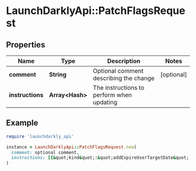 # LaunchDarklyApi::PatchFlagsRequest

## Properties

| Name | Type | Description | Notes |
| ---- | ---- | ----------- | ----- |
| **comment** | **String** | Optional comment describing the change | [optional] |
| **instructions** | **Array&lt;Hash&gt;** | The instructions to perform when updating |  |

## Example

```ruby
require 'launchdarkly_api'

instance = LaunchDarklyApi::PatchFlagsRequest.new(
  comment: optional comment,
  instructions: [{&quot;kind&quot;:&quot;addExpireUserTargetDate&quot;,&quot;userKey&quot;:&quot;sandy&quot;,&quot;value&quot;:1686412800000,&quot;variationId&quot;:&quot;ce12d345-a1b2-4fb5-a123-ab123d4d5f5d&quot;}]
)
```

